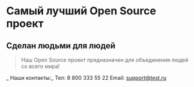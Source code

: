 # Самый лучший Open Source проект

## Сделан людьми для людей

> Наш Open Source проект предназначен для объединения людей со всего мира!

_ Наши контакты:_
Тел: 8 800 333 55 22
Email: support@test.ru
